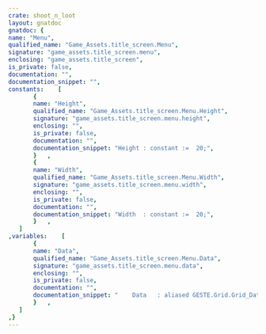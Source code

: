```yaml
---
crate: shoot_n_loot
layout: gnatdoc
gnatdoc: {
name: "Menu",
qualified_name: "Game_Assets.title_screen.Menu",
signature: "game_assets.title_screen.menu",
enclosing: "game_assets.title_screen",
is_private: false,
documentation: "",
documentation_snippet: "",
constants:    [
       {
       name: "Height",
       qualified_name: "Game_Assets.title_screen.Menu.Height",
       signature: "game_assets.title_screen.menu.height",
       enclosing: "",
       is_private: false,
       documentation: "",
       documentation_snippet: "Height : constant :=  20;",
       }   ,
       {
       name: "Width",
       qualified_name: "Game_Assets.title_screen.Menu.Width",
       signature: "game_assets.title_screen.menu.width",
       enclosing: "",
       is_private: false,
       documentation: "",
       documentation_snippet: "Width  : constant :=  20;",
       }   ,
   ]
,variables:    [
       {
       name: "Data",
       qualified_name: "Game_Assets.title_screen.Menu.Data",
       signature: "game_assets.title_screen.menu.data",
       enclosing: "",
       is_private: false,
       documentation: "",
       documentation_snippet: "    Data   : aliased GESTE.Grid.Grid_Data :=\n(( 78, 66, 66, 66, 66, 66, 66, 66, 66, 66, 66, 66, 66, 66, 66, 79),\n       ( 80, 0, 0, 0, 0, 0, 0, 0, 0, 0, 0, 0, 0, 0, 0, 61),\n       ( 80, 0, 0, 0, 0, 0, 0, 0, 0, 0, 0, 0, 0, 0, 0, 61),\n       ( 80, 0, 0, 0, 0, 0, 0, 0, 0, 0, 0, 0, 0, 0, 0, 61),\n       ( 80, 0, 0, 0, 22, 117, 27, 0, 0, 0, 0, 0, 0, 0, 0, 61),\n       ( 80, 0, 0, 0, 118, 119, 19, 0, 0, 0, 0, 0, 0, 0, 120, 61),\n       ( 80, 0, 0, 0, 65, 106, 28, 0, 0, 0, 0, 0, 0, 0, 0, 61),\n       ( 80, 0, 0, 0, 0, 106, 0, 0, 0, 0, 121, 122, 123, 0, 0, 61),\n       ( 80, 0, 0, 0, 4, 109, 0, 0, 0, 0, 124, 125, 126, 0, 0, 61),\n       ( 80, 0, 0, 0, 0, 127, 0, 0, 0, 0, 128, 124, 125, 0, 0, 61),\n       ( 80, 0, 0, 0, 0, 129, 0, 0, 0, 0, 130, 121, 131, 0, 0, 61),\n       ( 80, 0, 0, 0, 0, 127, 0, 0, 0, 0, 0, 0, 132, 0, 0, 61),\n       ( 80, 0, 0, 0, 0, 133, 0, 0, 0, 0, 0, 0, 134, 0, 0, 61),\n       ( 80, 0, 0, 0, 0, 106, 27, 0, 0, 0, 0, 0, 135, 0, 65, 61),\n       ( 80, 0, 0, 0, 69, 106, 28, 0, 0, 0, 0, 0, 0, 0, 43, 61),\n       ( 80, 0, 0, 0, 0, 109, 0, 0, 0, 0, 0, 0, 0, 0, 0, 61),\n       ( 80, 0, 0, 0, 0, 0, 0, 0, 0, 0, 0, 0, 0, 0, 0, 61),\n       ( 80, 0, 0, 0, 0, 0, 0, 0, 0, 0, 0, 0, 0, 0, 0, 61),\n       ( 80, 0, 0, 0, 0, 0, 0, 0, 0, 0, 0, 0, 0, 0, 136, 61),\n       ( 83, 50, 50, 50, 50, 50, 50, 50, 50, 50, 50, 50, 50, 50, 50, 60))      ;",
       }   ,
   ]
,}
---
```

